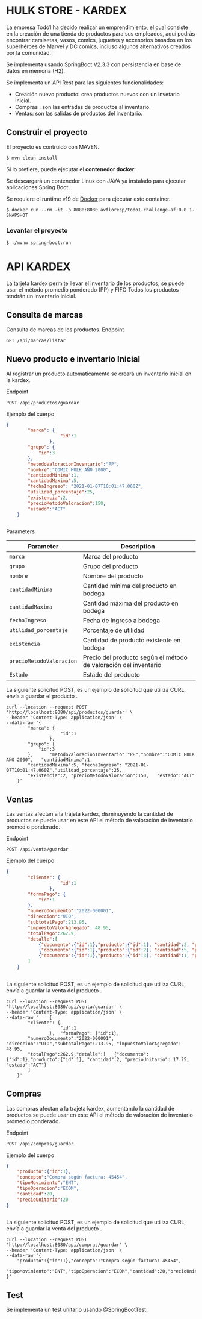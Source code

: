# HULK STORE - KARDEX

La empresa Todo1 ha decido realizar un emprendimiento, el cual consiste en la creación de una tienda
de productos para sus empleados, aquí podrás encontrar camisetas, vasos, comics, juguetes y accesorios
basados en los superhéroes de Marvel y DC comics, incluso algunos alternativos creados por la
comunidad.

Se implementa usando SpringBoot V2.3.3 con persistencia en base de datos en memoria (H2).

Se implementa un API Rest para las siguientes funcionalidades: 
- Creación nuevo producto: crea productos nuevos con un invetario inicial.
- Compras : son las entradas de productos al inventario.
- Ventas: son las salidas de productos del inventario.

## Construir el proyecto

El proyecto es contruido con MAVEN.

```console
$ mvn clean install
```
Si lo prefiere, puede ejecutar el <strong>contenedor docker</strong>:

Se descargará un contenedor Linux con JAVA ya instalado para ejecutar aplicaciones Spring Boot.

Se requiere el runtime v19 de [Docker](https://docs.docker.com/get-docker/) para ejecutar este container.

```console
$ docker run --rm -it -p 8080:8080 avfloresp/todo1-challenge-af:0.0.1-SNAPSHOT
```

### Levantar el proyecto

```console
$ ./mvnw spring-boot:run

```

# API KARDEX

La tarjeta kardex permite llevar el inventario de los productos, se puede usar el método promedio ponderado (PP) y FIFO
Todos los productos tendrán un inventario inicial.

## Consulta de marcas
Consulta de marcas de los productos.
Endpoint

```text
GET /api/marcas/listar
```

## Nuevo producto e inventario Inicial

Al registrar un producto automáticamente se creará un inventario inicial en la kardex.

Endpoint

```text
POST /api/productos/guardar
```

Ejemplo del cuerpo

```json
{
		"marca": {
					"id":1
				},
		"grupo": {
			"id":3
		},
		"metodoValoracionInventario":"PP",
		"nombre":"COMIC HULK AÑO 2000",
		"cantidadMinima":1,
		"cantidadMaxima":5,
		"fechaIngreso": "2021-01-07T10:01:47.060Z",
		"utilidad_porcentaje":25,
		"existencia":2,
		"precioMetodoValoracion":150,
		"estado":"ACT"		 
	}
	
```
Parameters

| Parameter      				| Description                                           |
| ----------------------------	| ----------------------------------------------------- |
| `marca` 				| Marca del producto           									|
| `grupo` 			 	| Grupo del producto 											|
| `nombre`     	 	| Nombre del producto  											|
| `cantidadMinima`  	| Cantidad mínima del producto en bodega  						|
| `cantidadMaxima`  	| Cantidad máxima del producto en bodega  						|
| `fechaIngreso`    	| Fecha de ingreso a bodega 									|
| `utilidad_porcentaje`| Porcentaje de utilidad 									|
| `existencia`		| Cantidad de producto existente en bodega  					|
| `precioMetodoValoracion`| Precio del producto según el método de valoración del inventario  |
| `Estado`				| Estado del producto 											 |


La siguiente solicitud POST, es un ejemplo de solicitud que utiliza CURL, envía a guardar el producto .



```console
curl --location --request POST 'http://localhost:8080/api/productos/guardar' \
--header 'Content-Type: application/json' \
--data-raw '{
		"marca": {
					"id":1
				},
		"grupo": {
			"id":3
		},		"metodoValoracionInventario":"PP","nombre":"COMIC HULK AÑO 2000",	"cantidadMinima":1,
		"cantidadMaxima":5,	"fechaIngreso": "2021-01-07T10:01:47.060Z","utilidad_porcentaje":25,
		"existencia":2,	"precioMetodoValoracion":150,	"estado":"ACT"		 
	}'
```


## Ventas

Las ventas afectan a la trajeta kardex, disminuyendo la cantidad de productos se puede usar en este API el método de valoración de inventario promedio ponderado.

Endpoint

```text
POST /api/venta/guardar
```

Ejemplo del cuerpo

```json
{
		"cliente": {
					"id":1
				},
		"formaPago": {
			"id":1
		},
		"numeroDocumento":"2022-000001",		
		"direccion":"UIO",
		"subtotalPago":213.95,
		"impuestoValorAgregado": 48.95,
		"totalPago":262.9,
		"detalle":[
			{"documento":{"id":1},"producto":{"id":1}, "cantidad":2, "precioUnitario": 17.25, "estado":"ACT"},
			{"documento":{"id":1},"producto":{"id":2}, "cantidad":5, "precioUnitario": 9.20, "estado":"ACT"},
			{"documento":{"id":1},"producto":{"id":3}, "cantidad":1, "precioUnitario": 187.5, "estado":"ACT"}
		]
	}
	
```

La siguiente solicitud POST, es un ejemplo de solicitud que utiliza CURL, envía a guardar la venta del producto .

```console
curl --location --request POST 'http://localhost:8080/api/venta/guardar' \
--header 'Content-Type: application/json' \
--data-raw '	{
		"cliente": {
					"id":1
				},	"formaPago": {"id":1},
		"numeroDocumento":"2022-000001", "direccion":"UIO","subtotalPago":213.95, "impuestoValorAgregado": 48.95,
		"totalPago":262.9,"detalle":[	{"documento":{"id":1},"producto":{"id":1}, "cantidad":2, "precioUnitario": 17.25, "estado":"ACT"}
		]
	}'
```



## Compras

Las compras afectan a la trajeta kardex, aumentando la cantidad de productos se puede usar en este API el método de valoración de inventario promedio ponderado.

Endpoint

```text
POST /api/compras/guardar
```

Ejemplo del cuerpo

```json
{
	"producto":{"id":1},
	"concepto":"Compra según factura: 45454",
	"tipoMovimiento":"ENT",
	"tipoOperacion":"ECOM",
	"cantidad":20,
	"precioUnitario":20
}
	
```

La siguiente solicitud POST, es un ejemplo de solicitud que utiliza CURL, envía a guardar la venta del producto .

```console
curl --location --request POST 'http://localhost:8080/api/compras/guardar' \
--header 'Content-Type: application/json' \
--data-raw '{
	"producto":{"id":1},"concepto":"Compra según factura: 45454",
	"tipoMovimiento":"ENT","tipoOperacion":"ECOM","cantidad":20,"precioUnitario":20
}'
```
## Test

Se implementa un test unitario usando @SpringBootTest.




